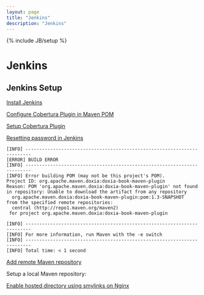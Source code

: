 ```yaml
---
layout: page
title: "Jenkins"
description: "Jenkins"
---
```


{% include JB/setup %}

# Jenkins

## Jenkins Setup

[Install Jenkins](https://wiki.jenkins-ci.org/display/JENKINS/Installing+Jenkins+on+Ubuntu)

[Configure Cobertura Plugin in Maven POM](http://mojo.codehaus.org/cobertura-maven-plugin/)

[Setup Cobertura Plugin](https://wiki.jenkins-ci.org/display/JENKINS/Cobertura+Plugin)

[Resetting password in Jenkins](https://gist.github.com/gmhawash/4043232)

    [INFO] ------------------------------------------------------------------------
    [ERROR] BUILD ERROR
    [INFO] ------------------------------------------------------------------------
    [INFO] Error building POM (may not be this project's POM).
    Project ID: org.apache.maven.doxia:doxia-book-maven-plugin
    Reason: POM 'org.apache.maven.doxia:doxia-book-maven-plugin' not found in repository: Unable to download the artifact from any repository
      org.apache.maven.doxia:doxia-book-maven-plugin:pom:1.3-SNAPSHOT
    from the specified remote repositories:
      central (http://repo1.maven.org/maven2)
     for project org.apache.maven.doxia:doxia-book-maven-plugin

    [INFO] ------------------------------------------------------------------------
    [INFO] For more information, run Maven with the -e switch
    [INFO] ------------------------------------------------------------------------
    [INFO] Total time: < 1 second

[Add remote Maven repository](http://www.mkyong.com/maven/how-to-add-remote-repository-in-maven-pom-xml/)

Setup a local Maven repository:

[Enable hosted directory using smylinks on Nginx](http://nginx.org/en/docs/http/ngx_http_core_module.html#disable_symlinks)
